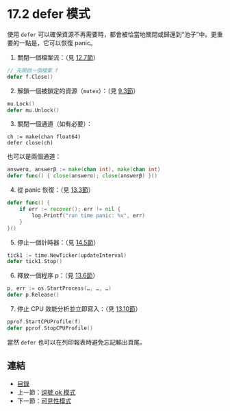 # 17.2 defer 模式

使用 `defer` 可以確保資源不再需要時，都會被恰當地關閉或歸還到“池子”中。更重要的一點是，它可以恢復 panic。

1. 關閉一個檔案流：（見 [12.7節](12.7.md)）
```go
// 先開啟一個檔案 f
defer f.Close()
```

2. 解鎖一個被鎖定的資源（`mutex`）：（見 [9.3節](09.3.md)）
```go
mu.Lock()
defer mu.Unlock()
```

3. 關閉一個通道（如有必要）：
```
ch := make(chan float64)
defer close(ch)
```

也可以是兩個通道：
```go
answerα, answerβ := make(chan int), make(chan int)
defer func() { close(answerα); close(answerβ) }()
```

4. 從 panic 恢復：（見 [13.3節](13.3.md)）
```go
defer func() {
	if err := recover(); err != nil {
		log.Printf("run time panic: %v", err)
	}
}()
```

5. 停止一個計時器：（見 [14.5節](14.5.md)）
```go
tick1 := time.NewTicker(updateInterval)
defer tick1.Stop()
```

6. 釋放一個程序 p：（見 [13.6節](13.6.md)）
```go
p, err := os.StartProcess(…, …, …)
defer p.Release()
```

7. 停止 CPU 效能分析並立即寫入：（見 [13.10節](13.10.md)）
```go
pprof.StartCPUProfile(f)
defer pprof.StopCPUProfile()
```

當然 `defer` 也可以在列印報表時避免忘記輸出頁尾。

## 連結

- [目錄](directory.md)
- 上一節：[逗號 ok 模式](17.1.md)
- 下一節：[可見性模式](17.3.md)